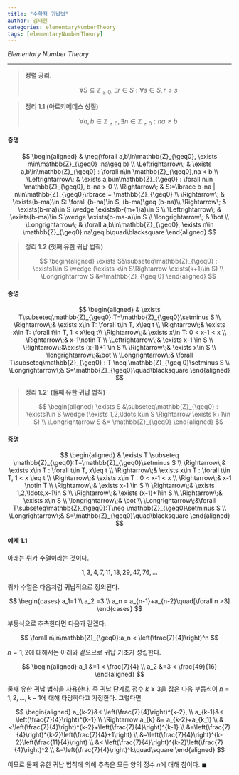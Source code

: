 ```yaml
---
title: "수학적 귀납법"
author: 김태원
categories: elementaryNumberTheory
tags: [elementaryNumberTheory]
---
```


*Elementary Number Theory*

---

> **정렬 공리.**
> 
> $$
> \forall S\subseteq\mathbb{Z}_{\geq0}, \exists r \in S : \forall s\in S,
> r\leq s
> $$

> **정리 1.1 (아르키메데스 성질)**
> 
> $$
> \forall a,b\in\mathbb{Z}_{\geq0}, \exists n\in\mathbb{Z}_{\geq 0} :
> na \geq b
> $$

#### 증명

$$
\begin{aligned}
& \neg(\forall a,b\in\mathbb{Z}_{\geq0}, \exists n\in\mathbb{Z}_{\geq0}
        :na\geq b) \\
\Leftrightarrow\; & \exists a,b\in\mathbb{Z}_{\geq0} : \forall n\in
\mathbb{Z}_{\geq0},na < b \\
\Leftrightarrow\; & \exists a,b\in\mathbb{Z}_{\geq0} : \forall n\in
\mathbb{Z}_{\geq0}, b-na > 0 \\
\Rightarrow\; & S:=\lbrace b-na | n\in\mathbb{Z}_{\geq0}\rbrace = 
\mathbb{Z}_{\geq0} \\
\Rightarrow\; & \exists(b-ma)\in S: \forall (b-na)\in S, (b-ma)\geq (b-na)\\
\Rightarrow\; & \exists(b-ma)\in S \wedge \exists(b-(m+1)a)\in S \\
\Leftrightarrow\; & \exists(b-ma)\in S \wedge \exists(b-ma-a)\in S \\
\longrightarrow\; & \bot \\
\Longrightarrow\; & \forall a,b\in\mathbb{Z}_{\geq0}, \exists n\in
\mathbb{Z}_{\geq0}:na\geq b\quad\blacksquare
\end{aligned}
$$

> **정리 1.2 (첫째 유한 귀납 법칙)** 
>
> $$
> \begin{aligned}
> \exists S&\subseteq\mathbb{Z}_{\geq0} :
> \exists1\in S \wedge (\exists k\in S\Rightarrow \exists(k+1)\in S) \\
> \Longrightarrow S &=\mathbb{Z}_{\geq 0}
> \end{aligned}
> $$

#### 증명 

$$
\begin{aligned}
& \exists T\subseteq\mathbb{Z}_{\geq0}:T=\mathbb{Z}_{\geq0}\setminus S \\
\Rightarrow\;& \exists x\in T: \forall t\in T, x\leq t \\
\Rightarrow\;& \exists x\in T: \forall t\in T, 1 < x\leq t\\
\Rightarrow\;& \exists x\in T: 0 < x-1 < x \\
\Rightarrow\;& x-1\notin T \\
\Leftrightarrow\;& \exists x-1 \in S \\
\Rightarrow\;&\exists (x-1)+1 \in S \\
\Rightarrow\;& \exists x\in S \\
\longrightarrow\;&\bot \\
\Longrightarrow\;& \forall T\subseteq\mathbb{Z}_{\geq0} : T \neq 
\mathbb{Z}_{\geq 0}\setminus S \\
\Longrightarrow\;& S=\mathbb{Z}_{\geq0}\quad\blacksquare
\end{aligned}
$$ 

> **정리 1.2' (둘째 유한 귀납 법칙)**
> 
> $$
> \begin{aligned}
> \exists S &\subseteq\mathbb{Z}_{\geq0} : \exists1\in S \wedge
> (\exists 1,2,\ldots,k\in S \Rightarrow \exists k+1\in S) \\
> \Longrightarrow S &= \mathbb{Z}_{\geq0}
> \end{aligned}
> $$

#### 증명

$$
\begin{aligned}
& \exists T \subseteq \mathbb{Z}_{\geq0}:T=\mathbb{Z}_{\geq0}\setminus S \\
\Rightarrow\;& \exists x\in T : \forall t\in T, x\leq t \\
\Rightarrow\;& \exists x\in T : \forall t\in T, 1 < x \leq t \\
\Rightarrow\;& \exists x\in T : 0 < x-1 < x \\
\Rightarrow\;& x-1 \notin T \\
\Rightarrow\;& \exists x-1 \in S \\
\Rightarrow\;& \exists 1,2,\ldots,x-1\in S \\
\Rightarrow\;& \exists (x-1)+1\in S \\
\Rightarrow\;& \exists x\in S \\
\longrightarrow\;& \bot \\
\Longrightarrow\;&\forall T\subseteq\mathbb{Z}_{\geq0}:T\neq
\mathbb{Z}_{\geq0}\setminus S \\
\Longrightarrow\;& S=\mathbb{Z}_{\geq0}\quad\blacksquare
\end{aligned}
$$

#### 예제 1.1 

아래는 뤼카 수열이라는 것이다. 

$$
1, 3, 4, 7, 11, 18, 29, 47, 76,\ldots
$$

뤼카 수열은 다음처럼 귀납적으로 정의된다. 

$$
\begin{cases}
    a_1=1 \\
    a_2 =3 \\
    a_n = a_{n-1}+a_{n-2}\quad[\forall n >3]
\end{cases}
$$

부등식으로 추측한다면 다음과 같겠다.

$$
\forall n\in\mathbb{Z}_{\geq0}:a_n < \left(\frac{7}{4}\right)^n
$$

$n=1, 2$에 대해서는 아래와 같으므로 귀납 기초가 성립한다. 

$$
\begin{aligned}
a_1 &=1 < \frac{7}{4} \\
a_2 &=3 < \frac{49}{16}
\end{aligned}
$$

둘째 유한 귀납 법칙을 사용한다. 즉 귀납 단계로 정수 $k\geq 3$을 잡은
다음 부등식이 $n=1,2,\ldots,k-1$에 대해 타당하다고 가정한다. 그렇다면 

$$
\begin{aligned}
a_{k-2}&< \left(\frac{7}{4}\right)^{k-2}, \\
a_{k-1}&< \left(\frac{7}{4}\right)^{k-1} \\
\Rightarrow a_{k} &= a_{k-2}+a_{k_1}  \\
    &<\left(\frac{7}{4}\right)^{k-2}+\left(\frac{7}{4}\right)^{k-1} \\
    &=\left(\frac{7}{4}\right)^{k-2}\left(\frac{7}{4}+1\right) \\
    &=\left(\frac{7}{4}\right)^{k-2}\left(\frac{11}{4}\right) \\ 
    &< \left(\frac{7}{4}\right)^{k-2}\left(\frac{7}{4}\right)^2 \\
    &=\left(\frac{7}{4}\right)^k\quad\square
\end{aligned}
$$

이므로 둘째 유한 귀납 법칙에 의해 추측은 모든 양의 정수 $n$에 대해 참이다.
$\blacksquare$
